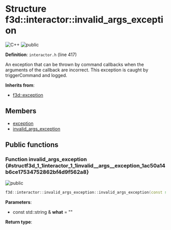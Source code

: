 # Structure f3d::interactor::invalid\_args\_exception

![][C++]
![][public]

**Definition**: `interactor.h` (line 417)



An exception that can be thrown by command callbacks when the arguments of the callback are incorrect. This exception is caught by triggerCommand and logged.

**Inherits from**:

* [f3d::exception](structf3d_1_1exception.md)

## Members

* [exception](structf3d_1_1exception.md#structf3d_1_1exception_1aef4c85042406694200c7f8793785692d)
* [invalid\_args\_exception](structf3d_1_1interactor_1_1invalid__args__exception.md#structf3d_1_1interactor_1_1invalid__args__exception_1ac50a14b6ce17534752862bf4d9f562a8)

## Public functions

### Function invalid\_args\_exception {#structf3d_1_1interactor_1_1invalid__args__exception_1ac50a14b6ce17534752862bf4d9f562a8}

![][public]


```cpp
f3d::interactor::invalid_args_exception::invalid_args_exception(const std::string &what="")
```








**Parameters**:

* const std::string & **what** = "" 

**Return type**: 



[public]: https://img.shields.io/badge/-public-brightgreen (public)
[C++]: https://img.shields.io/badge/language-C%2B%2B-blue (C++)
[protected]: https://img.shields.io/badge/-protected-yellow (protected)
[const]: https://img.shields.io/badge/-const-lightblue (const)
[static]: https://img.shields.io/badge/-static-lightgrey (static)
[private]: https://img.shields.io/badge/-private-red (private)